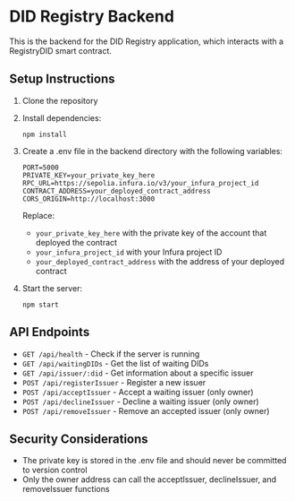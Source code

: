 # DID Registry Backend

This is the backend for the DID Registry application, which interacts with a RegistryDID smart contract.

## Setup Instructions

1. Clone the repository
2. Install dependencies:
   ```
   npm install
   ```
3. Create a .env file in the backend directory with the following variables:

   ```
   PORT=5000
   PRIVATE_KEY=your_private_key_here
   RPC_URL=https://sepolia.infura.io/v3/your_infura_project_id
   CONTRACT_ADDRESS=your_deployed_contract_address
   CORS_ORIGIN=http://localhost:3000
   ```

   Replace:

   - `your_private_key_here` with the private key of the account that deployed the contract
   - `your_infura_project_id` with your Infura project ID
   - `your_deployed_contract_address` with the address of your deployed contract

4. Start the server:
   ```
   npm start
   ```

## API Endpoints

- `GET /api/health` - Check if the server is running
- `GET /api/waitingDIDs` - Get the list of waiting DIDs
- `GET /api/issuer/:did` - Get information about a specific issuer
- `POST /api/registerIssuer` - Register a new issuer
- `POST /api/acceptIssuer` - Accept a waiting issuer (only owner)
- `POST /api/declineIssuer` - Decline a waiting issuer (only owner)
- `POST /api/removeIssuer` - Remove an accepted issuer (only owner)

## Security Considerations

- The private key is stored in the .env file and should never be committed to version control
- Only the owner address can call the acceptIssuer, declineIssuer, and removeIssuer functions
